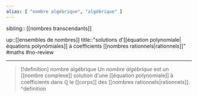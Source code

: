 ```yaml
---
alias: [ "nombre algébrique", "algébrique" ]
---
```

sibling:: [[nombres transcendants]]

up::[[ensembles de nombres]]
title::"solutions d'[[équation polynomiale|équations polynômiales]] à coefficients [[nombres rationnels|rationnels]]"
#maths #no-review 

----
> [!definition] nombre algébrique
> Un _nombre algébrique_ est un [[nombre complexe]] solution d'une [[équation polynomiale]] à coefficients dans $\mathbb{Q}$ le [[corps]] des [[nombres rationnels|rationnels]].
^definition

